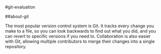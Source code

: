 #git-evaluation

##about-git

The most popular version control system is Git. It tracks every change you make to a file, so you can look backwards to find out what you did, and you can revert to specific versions if you need to. Collaboration is also easier with Git, allowing multiple contributors to merge their changes into a single repository.